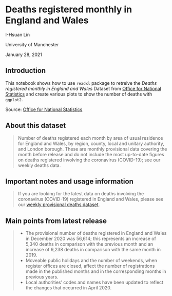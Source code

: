 # Deaths registered monthly in England and Wales

I-Hsuan Lin

University of Manchester

January 28, 2021

## Introduction

This notebook shows how to use `readxl` package to retreive the *Deaths registered monthly in England and Wales* Dataset from [Office for National Statistics](https://www.ons.gov.uk/peoplepopulationandcommunity/birthsdeathsandmarriages/deaths/datasets/monthlyfiguresondeathsregisteredbyareaofusualresidence) and create various plots to show the number of deaths with `ggplot2`.

Source: [Office for National Statistics](https://www.ons.gov.uk/peoplepopulationandcommunity/birthsdeathsandmarriages/deaths/datasets/monthlyfiguresondeathsregisteredbyareaofusualresidence)

## About this dataset

> Number of deaths registered each month by area of usual residence for England and Wales, by region, county, local and unitary authority, and London borough. These are monthly provisional data covering the month before release and do not include the most up-to-date figures on deaths registered involving the coronavirus (COVID-19); see our weekly deaths data.

## Important notes and usage information

> If you are looking for the latest data on deaths involving the coronavirus (COVID-19) registered in England and Wales, please see our [weekly provisional deaths dataset](https://www.ons.gov.uk/peoplepopulationandcommunity/birthsdeathsandmarriages/deaths/datasets/weeklyprovisionalfiguresondeathsregisteredinenglandandwales).

## Main points from latest release

> - The provisional number of deaths registered in England and Wales in December 2020 was 56,614; this represents an increase of 5,340 deaths in comparison with the previous month and an increase of 9,238 deaths in comparison with the same month in 2019.
> - Moveable public holidays and the number of weekends, when register offices are closed, affect the number of registrations made in the published months and in the corresponding months in previous years.
> - Local authorities’ codes and names have been updated to reflect the changes that occurred in April 2020.
